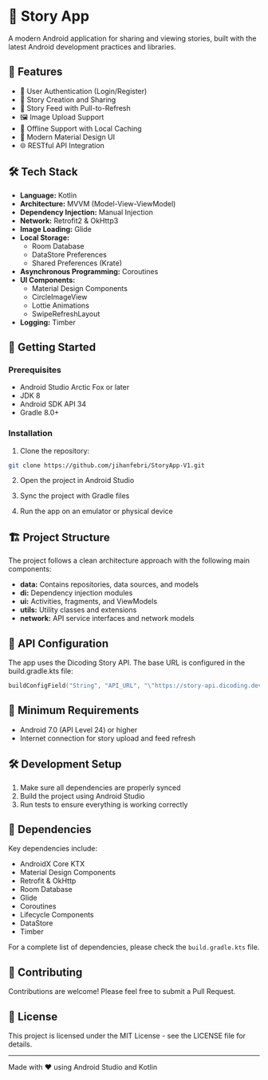 # 📱 Story App

A modern Android application for sharing and viewing stories, built with the latest Android development practices and libraries.

## 🌟 Features

- 📝 User Authentication (Login/Register)
- 📸 Story Creation and Sharing
- 📱 Story Feed with Pull-to-Refresh
- 🖼️ Image Upload Support
- 💾 Offline Support with Local Caching
- 🎨 Modern Material Design UI
- 🌐 RESTful API Integration

## 🛠️ Tech Stack

- **Language:** Kotlin
- **Architecture:** MVVM (Model-View-ViewModel)
- **Dependency Injection:** Manual Injection
- **Network:** Retrofit2 & OkHttp3
- **Image Loading:** Glide
- **Local Storage:** 
  - Room Database
  - DataStore Preferences
  - Shared Preferences (Krate)
- **Asynchronous Programming:** Coroutines
- **UI Components:**
  - Material Design Components
  - CircleImageView
  - Lottie Animations
  - SwipeRefreshLayout
- **Logging:** Timber

## 🚀 Getting Started

### Prerequisites

- Android Studio Arctic Fox or later
- JDK 8
- Android SDK API 34
- Gradle 8.0+

### Installation

1. Clone the repository:
```bash
git clone https://github.com/jihanfebri/StoryApp-V1.git
```

2. Open the project in Android Studio

3. Sync the project with Gradle files

4. Run the app on an emulator or physical device

## 🏗️ Project Structure

The project follows a clean architecture approach with the following main components:

- **data:** Contains repositories, data sources, and models
- **di:** Dependency injection modules
- **ui:** Activities, fragments, and ViewModels
- **utils:** Utility classes and extensions
- **network:** API service interfaces and network models

## 🔑 API Configuration

The app uses the Dicoding Story API. The base URL is configured in the build.gradle.kts file:
```kotlin
buildConfigField("String", "API_URL", "\"https://story-api.dicoding.dev/v1/\"")
```

## 📱 Minimum Requirements

- Android 7.0 (API Level 24) or higher
- Internet connection for story upload and feed refresh

## 🛠️ Development Setup

1. Make sure all dependencies are properly synced
2. Build the project using Android Studio
3. Run tests to ensure everything is working correctly

## 📝 Dependencies

Key dependencies include:
- AndroidX Core KTX
- Material Design Components
- Retrofit & OkHttp
- Room Database
- Glide
- Coroutines
- Lifecycle Components
- DataStore
- Timber

For a complete list of dependencies, please check the `build.gradle.kts` file.

## 🤝 Contributing

Contributions are welcome! Please feel free to submit a Pull Request.

## 📄 License

This project is licensed under the MIT License - see the LICENSE file for details.

---

Made with ❤️ using Android Studio and Kotlin
